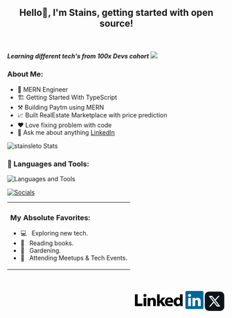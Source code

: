 ## <p align="center" fontSize="50px">Hello👋, I'm Stains, getting started with open source!</p>

<br />

***Learning different tech's from 100x Devs cohort*** <img src="https://media.giphy.com/media/WUlplcMpOCEmTGBtBW/giphy.gif" width="30">


 ### About Me:

  - 💼 MERN Engineer <br>
  - 🏗️ Getting Started With TypeScript <br> 
  - ⚒️ Building Paytm using MERN <br>
  - 📈 Built RealEstate Marketplace with price prediction <br>
  - ❤️ Love fixing problem with code <br>
  - 💬 Ask me about anything [LinkedIn](https://www.linkedin.com/in/stains-leto/)
    
  ![stainsleto Stats](https://github-readme-stats.vercel.app/api?username=stainsleto&theme=vue-dark&show_icons=true&hide_border=true&count_private=true)



### 🔨 Languages and Tools:

 ![Languages and Tools](https://skillicons.dev/icons?i=nextjs,react,expressjs,prisma,mongodb,postgres,typescript,linux,docker,git,github,js,html,css,obsidian,vscode,notion,aws,postman)

<table>
  <tr>
    <td align="left">
      
### My Absolute Favorites:

- 💻 &nbsp; Exploring new tech.
- 📰 &nbsp; Reading books.
- 🍂 &nbsp; Gardening.
- 🍕 &nbsp; Attending Meetups & Tech Events.

  
</td>


[![Socials](https://skillicons.dev/icons?i=twitter)](https://x.com/LetoStains)


</tr>
</table>



<br />
<br />

<a href="https://twitter.com/letostains">
  <img align="right" alt="Stains leto | Twitter" width="50" src="https://raw.githubusercontent.com/stainsleto/stainsleto/main/assets/x.png?raw=true" />
</a>
<a href="https://www.linkedin.com/in/stains-leto">
  <img align="right" alt="Stains leto | linkedin" width="160" src="https://raw.githubusercontent.com/stainsleto/stainsleto/main/assets/linkedin.png?raw=true" />
</a>
